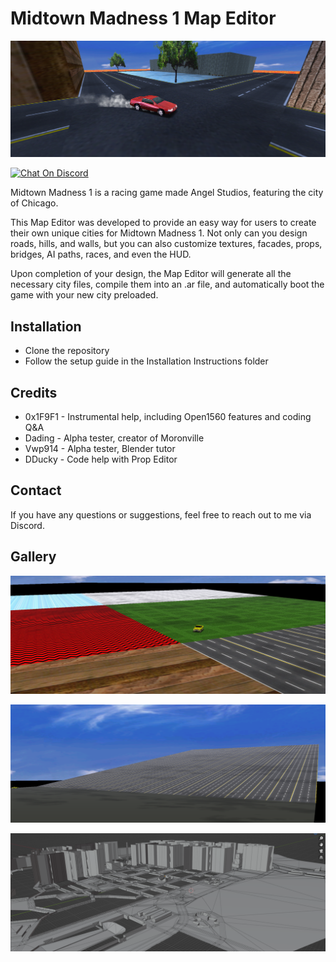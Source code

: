 # Midtown Madness 1 Map Editor

![Preview](EditorResources/preview.png)

[![Chat On Discord](https://img.shields.io/discord/239900961731117059?color=7289DA&logo=discord)](https://discord.gg/tjTQAbFdqQ)

Midtown Madness 1 is a racing game made Angel Studios, featuring the city of Chicago.

This Map Editor was developed to provide an easy way for users to create their own unique cities for Midtown Madness 1. 
Not only can you design roads, hills, and walls, but you can also customize textures, facades, props, bridges, AI paths, races, and even the HUD.

Upon completion of your design, the Map Editor will generate all the necessary city files, compile them into an .ar file, and automatically boot the game with your new city preloaded.

## Installation

* Clone the repository
* Follow the setup guide in the Installation Instructions folder

## Credits

* 0x1F9F1 	- Instrumental help, including Open1560 features and coding Q&A
* Dading 	- Alpha tester, creator of Moronville
* Vwp914	- Alpha tester, Blender tutor
* DDucky 	- Code help with Prop Editor 

## Contact

If you have any questions or suggestions, feel free to reach out to me via Discord.

## Gallery

![Preview](EditorResources/gallery_1.png)

![Preview](EditorResources/gallery_2.png)

![Preview](EditorResources/gallery_3.png)